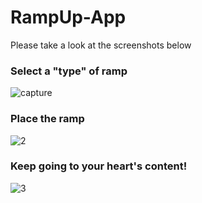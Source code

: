 # RampUp-App

Please take a look at the screenshots below

### Select a "type" of ramp

![capture](https://user-images.githubusercontent.com/20646052/31250877-c582fb88-a9e1-11e7-8f84-3aae5271dd19.PNG)

### Place the ramp

![2](https://user-images.githubusercontent.com/20646052/31250892-d1497a46-a9e1-11e7-874c-5471fb8b8ca4.PNG)

### Keep going to your heart's content!

![3](https://user-images.githubusercontent.com/20646052/31250908-dc97736c-a9e1-11e7-9684-56d48766e1d8.PNG)
